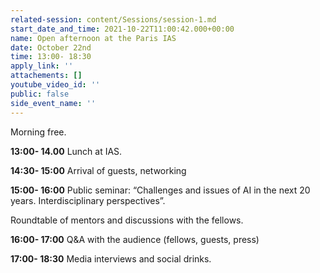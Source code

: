 ```yaml
---
related-session: content/Sessions/session-1.md
start_date_and_time: 2021-10-22T11:00:42.000+00:00
name: Open afternoon at the Paris IAS
date: October 22nd
time: 13:00- 18:30
apply_link: ''
attachements: []
youtube_video_id: ''
public: false
side_event_name: ''
---
```


Morning free.

**13:00- 14.00** Lunch at IAS.

**14:30- 15:00** Arrival of guests, networking

**15:00- 16:00** Public seminar: “Challenges and issues of AI in the next 20 years. Interdisciplinary perspectives”.

Roundtable of mentors and discussions with the fellows.

**16:00- 17:00** Q&A with the audience (fellows, guests, press)

**17:00- 18:30** Media interviews and social drinks.
